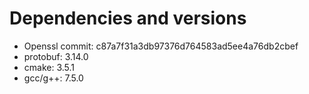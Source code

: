 # Dependencies and versions

+ Openssl commit: c87a7f31a3db97376d764583ad5ee4a76db2cbef
+ protobuf: 3.14.0
+ cmake: 3.5.1
+ gcc/g++: 7.5.0